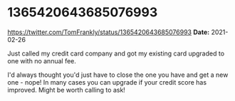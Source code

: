 # 1365420643685076993
https://twitter.com/TomFrankly/status/1365420643685076993
**Date:** 2021-02-26

Just called my credit card company and got my existing card upgraded to one with no annual fee. 

I'd always thought you'd just have to close the one you have and get a new one - nope! In many cases you can upgrade if your credit score has improved. Might be worth calling to ask!
